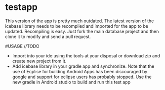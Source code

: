 # testapp
This version of the app is pretty much outdated. The latest version of the icebase library needs to be recompiled and imported for the app to be updated.
Recompiling is easy. Just fork the main database project and then clone it to modify and send a pull request.

#USAGE
//TODO

- Import into  your ide using the tools at your disposal or download zip and create new project from it.
- Add icebase library in your gradle app and synchronize. Note that the use of Ecplise for building Android Apps has been discouraged by google and support for eclipse users has probably stopped. Use the new gradle in Android studio to build and run this test app
